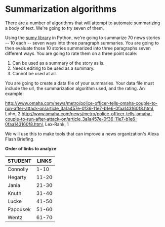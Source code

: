 # Summarization algorithms

There are a number of algorithms that will attempt to automate summarizing a body of text. We're going to try seven of them.

Using the [sumy library](https://github.com/miso-belica/sumy) in Python, we're going to summarize 70 news stories -- 10 each -- seven ways into three paragraph summaries. You are going to then evaluate those 10 stories summarized into three paragraphs seven different ways. You are going to rate them on a three point scale:

1. Can be used as a summary of the story as is.
2. Needs editing to be used as a summary.
3. Cannot be used at all.

You are going to create a data file of your summaries. Your data file must include the url, the summarization algorithm used, and the rating. An example:

http://www.omaha.com/news/metro/police-officer-tells-omaha-couple-to-run-after-attack-on/article_3a1a457e-0f36-11e7-b1e6-0faa143160f8.html, Luhn, 2
http://www.omaha.com/news/metro/police-officer-tells-omaha-couple-to-run-after-attack-on/article_3a1a457e-0f36-11e7-b1e6-0faa143160f8.html, Lex-Rank, 1

We will use this to make tools that can improve a news organization's Alexa Flash Briefing.


**Order of links to analyze**

|STUDENT|LINKS|
|-------|-----|
|Connolly|1-10|
|Hegarty|11-20|
|Jania|21-30|
|Knuth|31-40|
|Lucke|41-50|
|Papousek|51-60|
|Wentz|61-70|
